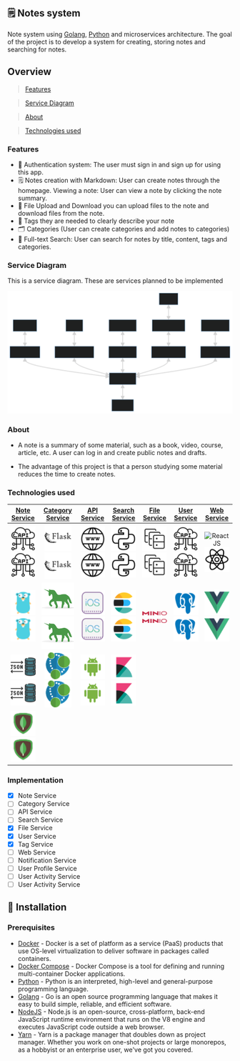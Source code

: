 ## 🗒 Notes system
Note system using [Golang](https://go.dev), [Python](https://www.python.org) and microservices architecture. The goal of the project is to develop a system for creating, storing notes and searching for notes.

## Overview
> [Features](#features)

> [Service Diagram](#service-diagram)

> [About](#about)

> [Technologies used](#technologies-used)

### Features
- 🔐 Authentication system: The user must sign in and sign up for using this app.
- 🗒 Notes creation with Markdown: User can create notes through the homepage. Viewing a note: User can view a note by clicking the note summary.
- 📂 File Upload and Download you can upload files to the note and download files from the note.
- 🔖 Tags they are needed to clearly describe your note
- 🗂️ Categories (User can create categories and add notes to categories)
- 🔎 Full-text Search: User can search for notes by title, content, tags and categories.

### Service Diagram
This is a service diagram. These are services planned to be implemented

![Diagram](assets/diagram.svg)

### About
* A note is a summary of some material, such as a book, video, course, article, etc. A user can log in and create public notes and drafts.

* The advantage of this project is that a person studying some material reduces the time to create notes.

### Technologies used
| [Note Service](https://github.com/temirovazat/notes-system/note_service) | [Category Service](https://github.com/temirovazat/notes-system/category_service) | [API Service](https://github.com/temirovazat/notes-system/api_service) | [Search Service](https://github.com/temirovazat/notes-system) | [File Service](https://github.com/temirovazat/notes-system/file_service) | [User Service](https://github.com/temirovazat/notes-system/user_service) | [Web Service]() |
| :-------------: | :-------------: | :-------------: | :-------------: | :-------------: | :-------------: | :-------------: |
| ![RestAPI](assets/icons8-api-64.png#gh-light-mode-only)![RestAPI](assets/icons8-api-64.png#gh-dark-mode-only) | ![Flask](assets/icons8-flask-96.png#gh-light-mode-only)![Flask](assets/icons8-flask-96.png#gh-dark-mode-only)  | ![WWW](assets/icons8-www-64.png#gh-light-mode-only)![WWW](assets/icons8-www-64.png#gh-dark-mode-only) | ![Python](assets/icons8-python-100.png#gh-light-mode-only)![Python](assets/icons8-python-100.png#gh-dark-mode-only) | ![s3](assets/icons8-s3-servers-64.png#gh-light-mode-only)![s3](assets/icons8-s3-servers-64.png#gh-dark-mode-only) | ![RestAPI](assets/icons8-api-64.png#gh-light-mode-only)![RestAPI](assets/icons8-api-64.png#gh-dark-mode-only) | ![React JS](assets/iicons8-react.png#gh-light-mode-only)![React JS](assets/icons8-react.png#gh-dark-mode-only) |
| ![Golang](assets/icons8-golang-48.png#gh-light-mode-only)![Golang](assets/icons8-golang-48.png#gh-dark-mode-only) | ![Gunicorn](assets/gunicorn-logo.svg#gh-light-mode-only)![Gunicorn](assets/gunicorn-logo.svg#gh-dark-mode-only) | ![IOS](assets/icons8-ios.png#gh-light-mode-only)![IOS](assets/icons8-ios.png#gh-dark-mode-only) | ![ELK](assets/icons8-elasticsearch.png#gh-light-mode-only)![ELK](assets/icons8-elasticsearch.png#gh-dark-mode-only) | ![MINIO](assets/MINIO_wordmark.png#gh-light-mode-only)![MINIO](assets/MINIO_wordmark.png#gh-dark-mode-only) | ![Postgres](assets/icons8-postgresql.png#gh-light-mode-only)![Postgres](assets/icons8-postgresql.png#gh-dark-mode-only)  | ![Vue JS](assets/icons8-vue.png#gh-light-mode-only)![Vue JS](assets/icons8-vue.png#gh-dark-mode-only) |
| ![JSON](assets/icons8-json.png#gh-light-mode-only)![JSON](assets/icons8-json.png#gh-dark-mode-only) | ![Neo4j](assets/icons8-neo4j.png#gh-light-mode-only)![Neo4j](assets/icons8-neo4j.png#gh-dark-mode-only) | ![Android](assets/icons8-android.png#gh-light-mode-only)![Android](assets/icons8-android.png#gh-dark-mode-only) |  ![Kibana](assets/icons8-kibana-96.png#gh-light-mode-only)![Kibana](assets/icons8-kibana-96.png#gh-dark-mode-only)| | | |
| ![Golang](assets/icons8-mongodb-48.png#gh-light-mode-only)![Golang](assets/icons8-mongodb-48.png#gh-dark-mode-only) |  |  |  |  | |  |

### Implementation
* [x] Note Service
* [ ] Category Service
* [ ] API Service
* [ ] Search Service
* [x] File Service
* [x] User Service
* [x] Tag Service
* [ ] Web Service
* [ ] Notification Service
* [ ] User Profile Service
* [ ] User Activity Service
* [ ] User Activity Service

## 🚀 Installation

### Prerequisites
* [Docker](https://www.docker.com/products/docker-desktop) - Docker is a set of platform as a service (PaaS) products that use OS-level virtualization to deliver software in packages called containers.
* [Docker Compose](https://docs.docker.com/compose/install/) - Docker Compose is a tool for defining and running multi-container Docker applications.
* [Python](https://www.python.org/downloads/) - Python is an interpreted, high-level and general-purpose programming language.
* [Golang](https://golang.org/dl/) - Go is an open source programming language that makes it easy to build simple, reliable, and efficient software.
* [NodeJS](https://nodejs.org/en/download/) - Node.js is an open-source, cross-platform, back-end JavaScript runtime environment that runs on the V8 engine and executes JavaScript code outside a web browser.
* [Yarn](https://classic.yarnpkg.com/en/docs/install/#windows-stable) - Yarn is a package manager that doubles down as project manager. Whether you work on one-shot projects or large monorepos, as a hobbyist or an enterprise user, we've got you covered.
